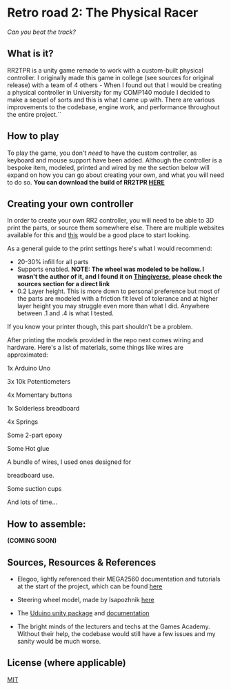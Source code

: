 # Retro road 2: The Physical Racer

*Can you beat the track?*

## What is it?

RR2TPR is a unity game remade to work with a custom-built physical controller. I originally made this game in college (see sources for original release)
with a team of 4 others - When I found out that I would be creating a physical
controller in University for my COMP140 module I decided to make a sequel of sorts
and this is what I came up with. There are various improvements to the codebase, engine work, and performance throughout the entire project.``

## How to play

To play the game, you don't *need* to have the custom controller, as keyboard and mouse support have been added. Although the controller is a bespoke item, modeled, printed and wired by me the section below will expand on how you can go about creating your own, and what you will need to do so. **You can download the build of RR2TPR [HERE](https://mattrobertscgd.itch.io/)**


## Creating your own controller

In order to create your own RR2 controller, you will need to be able to 3D print the parts, or source them somewhere else. There are multiple websites available for this and [this](https://all3dp.com/1/best-online-3d-printing-service-3d-print-services/) would be a good place to start looking.

As a general guide to the print settings here's what I would recommend:
- 20-30% infill for all parts
- Supports enabled. **NOTE: The wheel was modeled to be hollow. I wasn't the author of it, and I found it on [Thingiverse](https://www.thingiverse.com/), please check the sources section for a direct link**
- 0.2 Layer height. This is more down to personal preference but most of the parts are modeled with a friction fit level of tolerance and at higher layer height you may struggle even more than what I did. Anywhere between .1 and .4 is what I tested.

If you know your printer though, this part shouldn't be a problem.

After printing the models provided in the repo next comes wiring and hardware. Here's a list of materials, some things like wires are approximated:

1x Arduino Uno

3x 10k Potentiometers

4x Momentary buttons

1x Solderless breadboard

4x Springs

Some 2-part epoxy

Some Hot glue

A bundle of wires, I used ones designed for 

breadboard use.

Some suction cups

And lots of time...

## How to assemble:

**(COMING SOON)**

## Sources, Resources & References

- Elegoo, lightly referenced their MEGA2560 documentation and tutorials at the start of the project, which can be found [here](https://www.manualslib.com/manual/1353374/Elegoo-Mega2560.html#manual)

- Steering wheel model, made by Isapozhnik [here](https://www.thingiverse.com/thing:13534)

- The [Uduino unity package](https://marcteyssier.com/uduino/) and [documentation](https://marcteyssier.com/uduino/docs)

- The bright minds of the lecturers and techs at the Games Academy. Without their help, the codebase would still have a few issues and my sanity would be much worse.

## License (where applicable)
[MIT](https://choosealicense.com/licenses/mit/)